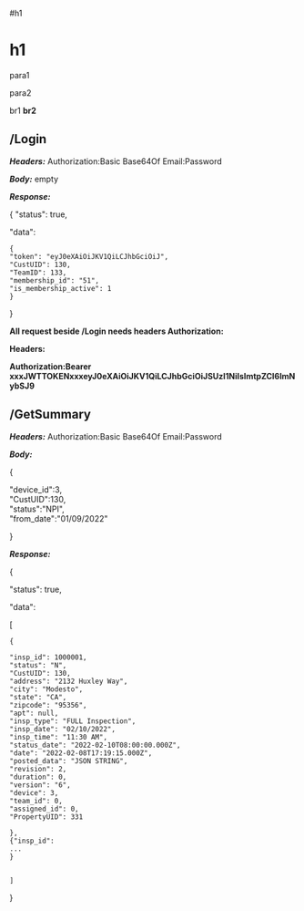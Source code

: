#h1
# h1
para1

para2

br1
**br2**

## /Login

***Headers:***
Authorization:Basic Base64Of Email:Password

***Body:*** empty

***Response:***

{
"status": true,

"data":

	{
	"token": "eyJ0eXAiOiJKV1QiLCJhbGciOiJ",
	"CustUID": 130,
	"TeamID": 133,
	"membership_id": "51",
	"is_membership_active": 1
	}
	
}

**All request beside /Login needs headers Authorization:**

**Headers:**

**Authorization:Bearer xxxJWTTOKENxxxeyJ0eXAiOiJKV1QiLCJhbGciOiJSUzI1NiIsImtpZCI6ImNybSJ9**

## /GetSummary

***Headers:***
Authorization:Basic Base64Of Email:Password

***Body:*** 

{

  "device_id":3,  
  "CustUID":130,    
  "status":"NPI",  
  "from_date":"01/09/2022"
  
}

***Response:***

{

"status": true,

"data":

[

	{
	
	"insp_id": 1000001,
	"status": "N",
	"CustUID": 130,
	"address": "2132 Huxley Way",
	"city": "Modesto",
	"state": "CA",
	"zipcode": "95356",
	"apt": null,
	"insp_type": "FULL Inspection",
	"insp_date": "02/10/2022",
	"insp_time": "11:30 AM",
	"status_date": "2022-02-10T08:00:00.000Z",
	"date": "2022-02-08T17:19:15.000Z",
	"posted_data": "JSON STRING",
	"revision": 2,
	"duration": 0,
	"version": "6",
	"device": 3,
	"team_id": 0,
	"assigned_id": 0,
	"PropertyUID": 331

	},
	{"insp_id":
	...
	}
	
	
	]

}


